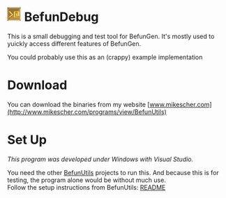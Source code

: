 ![](https://raw.githubusercontent.com/Mikescher/BefunUtils/master/README-FILES/icon_BefunDebug.png) BefunDebug
==========

This is a small debugging and test tool for BefunGen. It's mostly used to yuickly access different features of BefunGen.

You could probably use this as an (crappy) example implementation


Download
========

You can download the binaries from my website [www.mikescher.com](http://www.mikescher.com/programs/view/BefunUtils)

Set Up
======

*This program was developed under Windows with Visual Studio.*

You need the other [BefunUtils](https://github.com/Mikescher/BefunUtils) projects to run this. And because this is for testing, the program alone would be without much use.  
Follow the setup instructions from BefunUtils: [README](https://github.com/Mikescher/BefunUtils/blob/master/README.md)
